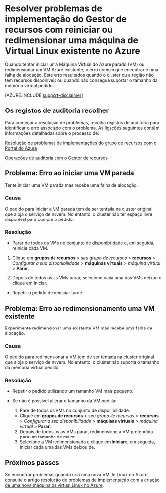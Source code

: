 <properties
   pageTitle="VM reiniciar ou redimensionar problemas | Microsoft Azure"
   description="Resolver problemas de implementação do Gestor de recursos com reiniciar ou redimensionar uma máquina de Virtual Linux existente no Azure"
   services="virtual-machines-linux, azure-resource-manager"
   documentationCenter=""
   authors="Deland-Han"
   manager="felixwu"
   editor=""
   tags="top-support-issue"/>

<tags
   ms.service="virtual-machines-linux"
   ms.topic="support-article"
   ms.tgt_pltfrm="vm-linux"
   ms.devlang="na"
   ms.workload="required"
   ms.date="09/09/2016"
   ms.author="delhan"/>

# <a name="troubleshoot-resource-manager-deployment-issues-with-restarting-or-resizing-an-existing-linux-virtual-machine-in-azure"></a>Resolver problemas de implementação do Gestor de recursos com reiniciar ou redimensionar uma máquina de Virtual Linux existente no Azure

Quando tentar iniciar uma Máquina Virtual do Azure parado (VM) ou redimensionar um VM Azure existente, o erro comum que encontrar é uma falha de alocação. Este erro resultados quando o cluster ou a região não tem recursos disponíveis ou quando não consegue suportar o tamanho da memória virtual pedido.

[AZURE.INCLUDE [support-disclaimer](../../includes/support-disclaimer.md)]

## <a name="collect-audit-logs"></a>Os registos de auditoria recolher

Para começar a resolução de problemas, recolha registos de auditoria para identificar o erro associado com o problema. As ligações seguintes contêm informações detalhadas sobre o processo de:

[Resolução de problemas de implementações do grupo de recursos com o Portal do Azure](../resource-manager-troubleshoot-deployments-portal.md)

[Operações de auditoria com o Gestor de recursos](../resource-group-audit.md)

## <a name="issue-error-when-starting-a-stopped-vm"></a>Problema: Erro ao iniciar uma VM parada

Tente iniciar uma VM parada mas recebe uma falha de alocação.

### <a name="cause"></a>Causa

O pedido para iniciar a VM parada tem de ser tentada na cluster original que aloja o serviço de nuvem. No entanto, o cluster não ter espaço livre disponível para cumprir o pedido.

### <a name="resolution"></a>Resolução

*   Parar de todos os VMs no conjunto de disponibilidade e, em seguida, reinicie cada VM.

  1. Clique em **grupos de recursos** > _seu grupo de recursos_ > **recursos** > _Configurar a sua disponibilidade_ > **máquinas virtuais** > _máquina virtual_ > **Parar**.

  2. Depois de todos os as VMs parar, selecione cada uma das VMs deixou e clique em Iniciar.

*   Repetir o pedido de reiniciar tarde.

## <a name="issue-error-when-resizing-an-existing-vm"></a>Problema: Erro ao redimensionamento uma VM existente

Experimente redimensionar uma existente VM mas recebe uma falha de alocação.

### <a name="cause"></a>Causa

O pedido para redimensionar a VM tem de ser tentada na cluster original que aloja o serviço de nuvem. No entanto, o cluster não suporta o tamanho da memória virtual pedido.

### <a name="resolution"></a>Resolução

* Repetir o pedido utilizando um tamanho VM mais pequeno.

* Se não é possível alterar o tamanho da VM pedida:

  1. Pare de todos os VMs no conjunto de disponibilidade.

    * Clique em **grupos de recursos** > _seu grupo de recursos_ > **recursos** > _Configurar a sua disponibilidade_ > **máquinas virtuais** > _máquina virtual_ > **Parar**.

  2. Depois de todos os as VMs parar, redimensione a VM pretendida para um tamanho de maior.
  3. Selecione a VM redimensionada e clique em **Iniciar**e, em seguida, iniciar cada uma das VMs deixou de.

## <a name="next-steps"></a>Próximos passos

Se encontrar problemas quando cria uma nova VM de Linux no Azure, consulte o artigo [resolução de problemas de implementação com a criação de uma nova máquina de virtual Linux no Azure](../virtual-machines/virtual-machines-linux-troubleshoot-deployment-new-vm.md).
